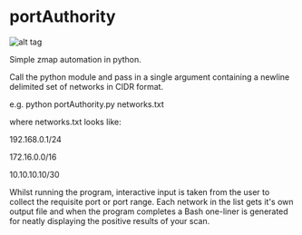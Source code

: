 portAuthority
=============
![alt tag](http://i.imgur.com/1VXn3De.jpg)

Simple zmap automation in python.

Call the python module and pass in a single argument containing a newline delimited set of networks in CIDR format.

e.g. python portAuthority.py networks.txt

where networks.txt looks like:

192.168.0.1/24

172.16.0.0/16

10.10.10.10/30

Whilst running the program, interactive input is taken from the user to collect the requisite port or port range. Each network in the list gets it's own output file and when the program completes a Bash one-liner is generated for neatly displaying the positive results of your scan.
